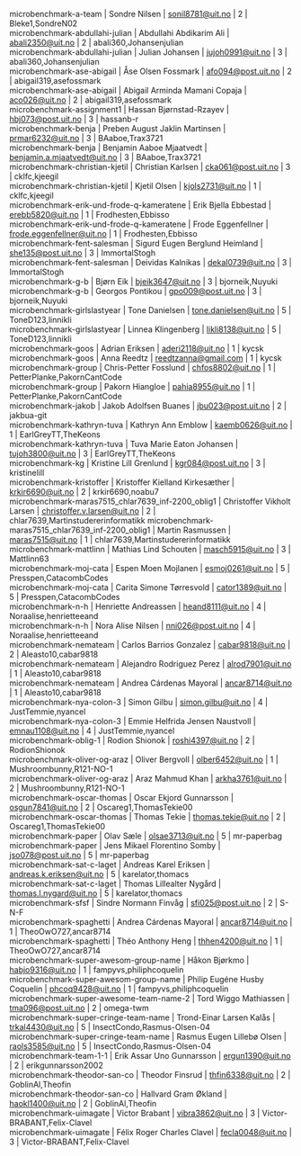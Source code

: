 microbenchmark-a-team                              | Sondre Nilsen                   | sonil8781@uit.no            |  2 | Bleke1,SondreN02                   
microbenchmark-abdullahi-julian                    | Abdullahi Abdikarim Ali         | abali2350@uit.no            |  2 | abali360,Johansenjulian            
microbenchmark-abdullahi-julian                    | Julian Johansen                 | jujoh0991@uit.no            |  3 | abali360,Johansenjulian            
microbenchmark-ase-abigail                         | Åse Olsen Fossmark              | afo094@post.uit.no          |  2 | abigail319,asefossmark             
microbenchmark-ase-abigail                         | Abigail Arminda Mamani Copaja   | aco026@uit.no               |  2 | abigail319,asefossmark             
microbenchmark-assignment1                         | Hassan Bjørnstad-Rzayev         | hbj073@post.uit.no          |  3 | hassanb-r                          
microbenchmark-benja                               | Preben August Jaklin Martinsen  | prmar6232@uit.no            |  3 | BAaboe,Trax3721                    
microbenchmark-benja                               | Benjamin Aaboe Mjaatvedt        | benjamin.a.mjaatvedt@uit.no |  3 | BAaboe,Trax3721                    
microbenchmark-christian-kjetil                    | Christian Karlsen               | cka061@post.uit.no          |  3 | cklfc,kjeegil                      
microbenchmark-christian-kjetil                    | Kjetil Olsen                    | kjols2731@uit.no            |  1 | cklfc,kjeegil                      
microbenchmark-erik-und-frode-q-kameratene         | Erik Bjella Ebbestad            | erebb5820@uit.no            |  1 | Frodhesten,Ebbisso                 
microbenchmark-erik-und-frode-q-kameratene         | Frode Eggenfellner              | frode.eggenfellner@uit.no   |  1 | Frodhesten,Ebbisso                 
microbenchmark-fent-salesman                       | Sigurd Eugen Berglund Heimland  | she135@post.uit.no          |  3 | ImmortalStogh                      
microbenchmark-fent-salesman                       | Deividas Kalnikas               | dekal0739@uit.no            |  3 | ImmortalStogh                      
microbenchmark-g-b                                 | Bjørn Eik                       | bjeik3647@uit.no            |  3 | bjorneik,Nuyuki                    
microbenchmark-g-b                                 | Georgos Pontikou                | gpo009@post.uit.no          |  3 | bjorneik,Nuyuki                    
microbenchmark-girlslastyear                       | Tone Danielsen                  | tone.danielsen@uit.no       |  5 | ToneD123,linnikli                  
microbenchmark-girlslastyear                       | Linnea Klingenberg              | likli8138@uit.no            |  5 | ToneD123,linnikli                  
microbenchmark-goos                                | Adrian Eriksen                  | aderi2118@uit.no            |  1 | kycsk                              
microbenchmark-goos                                | Anna Reedtz                     | reedtzanna@gmail.com        |  1 | kycsk                              
microbenchmark-group                               | Chris-Petter Fosslund           | chfos8802@uit.no            |  1 | PetterPlanke,PakornCantCode        
microbenchmark-group                               | Pakorn Hiangloe                 | pahia8955@uit.no            |  1 | PetterPlanke,PakornCantCode        
microbenchmark-jakob                               | Jakob Adolfsen Buanes           | jbu023@post.uit.no          |  2 | jakbua-git                         
microbenchmark-kathryn-tuva                        | Kathryn Ann Emblow              | kaemb0626@uit.no            |  1 | EarlGreyTT,TheKeons                
microbenchmark-kathryn-tuva                        | Tuva Marie Eaton Johansen       | tujoh3800@uit.no            |  3 | EarlGreyTT,TheKeons                
microbenchmark-kg                                  | Kristine Lill Grenlund          | kgr084@post.uit.no          |  3 | kristinelill                       
microbenchmark-kristoffer                          | Kristoffer Kielland Kirkesæther | krkir6690@uit.no            |  2 | krkir6690,noabu7                   
microbenchmark-maras7515_chlar7639_inf-2200_oblig1 | Christoffer Vikholt Larsen      | christoffer.v.larsen@uit.no |  2 | chlar7639,Martinstudererinformatikk
microbenchmark-maras7515_chlar7639_inf-2200_oblig1 | Martin Rasmussen                | maras7515@uit.no            |  1 | chlar7639,Martinstudererinformatikk
microbenchmark-mattlinn                            | Mathias Lind Schouten           | masch5915@uit.no            |  3 | Mattlinn63                         
microbenchmark-moj-cata                            | Espen Moen Mojlanen             | esmoj0261@uit.no            |  5 | Presspen,CatacombCodes             
microbenchmark-moj-cata                            | Carita Simone Tørresvold        | cator1389@uit.no            |  5 | Presspen,CatacombCodes             
microbenchmark-n-h                                 | Henriette Andreassen            | heand8111@uit.no            |  4 | Noraalise,henrietteeand            
microbenchmark-n-h                                 | Nora Alise Nilsen               | nni026@post.uit.no          |  4 | Noraalise,henrietteeand            
microbenchmark-nemateam                            | Carlos Barrios Gonzalez         | cabar9818@uit.no            |  2 | Aleasto10,cabar9818                
microbenchmark-nemateam                            | Alejandro Rodriguez Perez       | alrod7901@uit.no            |  1 | Aleasto10,cabar9818                
microbenchmark-nemateam                            | Andrea Cárdenas Mayoral         | ancar8714@uit.no            |  1 | Aleasto10,cabar9818                
microbenchmark-nya-colon-3                         | Simon Gilbu                     | simon.gilbu@uit.no          |  4 | JustTemmie,nyancel                 
microbenchmark-nya-colon-3                         | Emmie Helfrida Jensen Naustvoll | emnau1108@uit.no            |  4 | JustTemmie,nyancel                 
microbenchmark-oblig-1                             | Rodion Shionok                  | roshi4397@uit.no            |  2 | RodionShionok                      
microbenchmark-oliver-og-araz                      | Oliver Bergvoll                 | olber6452@uit.no            |  1 | Mushroombunny,R121-NO-1            
microbenchmark-oliver-og-araz                      | Araz Mahmud Khan                | arkha3761@uit.no            |  2 | Mushroombunny,R121-NO-1            
microbenchmark-oscar-thomas                        | Oscar Ekjord Gunnarsson         | osgun7841@uit.no            |  2 | Oscareg1,ThomasTekie00             
microbenchmark-oscar-thomas                        | Thomas Tekie                    | thomas.tekie@uit.no         |  2 | Oscareg1,ThomasTekie00             
microbenchmark-paper                               | Olav Sæle                       | olsae3713@uit.no            |  5 | mr-paperbag                        
microbenchmark-paper                               | Jens Mikael Florentino Somby    | jso078@post.uit.no          |  5 | mr-paperbag                        
microbenchmark-sat-c-laget                         | Andreas Karel Eriksen           | andreas.k.eriksen@uit.no    |  5 | karelator,thomacs                  
microbenchmark-sat-c-laget                         | Thomas Lillealter Nygård        | thomas.l.nygard@uit.no      |  5 | karelator,thomacs                  
microbenchmark-sfsf                                | Sindre Normann Finvåg           | sfi025@post.uit.no          |  2 | S-N-F                              
microbenchmark-spaghetti                           | Andrea Cárdenas Mayoral         | ancar8714@uit.no            |  1 | TheoOwO727,ancar8714               
microbenchmark-spaghetti                           | Théo Anthony Heng               | thhen4200@uit.no            |  1 | TheoOwO727,ancar8714               
microbenchmark-super-awesom-group-name             | Håkon Bjørkmo                   | habjo9316@uit.no            |  1 | fampyvs,philiphcoquelin            
microbenchmark-super-awesom-group-name             | Philip Eugéne Husby Coquelin    | phcoq9428@uit.no            |  1 | fampyvs,philiphcoquelin            
microbenchmark-super-awesome-team-name-2           | Tord Wiggo Mathiassen           | tma096@post.uit.no          |  2 | omega-twm                          
microbenchmark-super-cringe-team-name              | Trond-Einar Larsen Kalås        | trkal4430@uit.no            |  5 | InsectCondo,Rasmus-Olsen-04        
microbenchmark-super-cringe-team-name              | Rasmus Eugen Lillebø Olsen      | raols3585@uit.no            |  5 | InsectCondo,Rasmus-Olsen-04        
microbenchmark-team-1-1                            | Erik Assar Uno Gunnarsson       | ergun1390@uit.no            |  2 | erikgunnarsson2002                 
microbenchmark-theodor-san-co                      | Theodor Finsrud                 | thfin6338@uit.no            |  2 | GoblinAl,Theofin                   
microbenchmark-theodor-san-co                      | Hallvard Gram Økland            | haokl1400@uit.no            |  2 | GoblinAl,Theofin                   
microbenchmark-uimagate                            | Victor Brabant                  | vibra3862@uit.no            |  3 | Victor-BRABANT,Felix-Clavel        
microbenchmark-uimagate                            | Félix Roger Charles Clavel      | fecla0048@uit.no            |  3 | Victor-BRABANT,Felix-Clavel        
